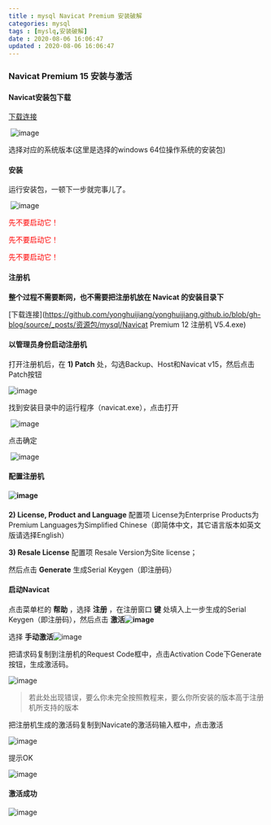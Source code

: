 ```yaml
---
title : mysql Navicat Premium 安装破解
categories: mysql
tags : [myslq,安装破解]
date : 2020-08-06 16:06:47
updated : 2020-08-06 16:06:47
---
```


### Navicat Premium 15 安装与激活

#### Navicat安装包下载

[下载连接](https://www.navicat.com.cn/download/navicat-premium)

​		![image](https://springboot.io/uploads/default/original/1X/bbcfef599525826f8aae4c0f787915412a6a6872.png)

选择对应的系统版本(这里是选择的windows 64位操作系统的安装包)

#### 安装

运行安装包，一顿下一步就完事儿了。

​		![image](https://springboot.io/uploads/default/original/1X/819b0eb65cf278abe37fa73f9b961f2ec678ef8e.png)	

<span style="color:red">先不要启动它！</span>

<span style="color:red">先不要启动它！</span>

<span style="color:red">先不要启动它！</span>

#### 注册机

**整个过程不需要断网，也不需要把注册机放在 Navicat 的安装目录下**

[下载连接](https://github.com/yonghuijiang/yonghuijiang.github.io/blob/gh-blog/source/_posts/资源包/mysql/Navicat Premium 12 注册机 V5.4.exe)

#### 以管理员身份启动注册机

打开注册机后，在 **1) Patch** 处，勾选Backup、Host和Navicat v15，然后点击Patch按钮

![image](https://springboot.io/uploads/default/optimized/1X/15a77e161e4ba46d8b40102daf045ed5663a30d5_2_525x500.png)

找到安装目录中的运行程序（navicat.exe），点击打开

​								![image](https://springboot.io/uploads/default/optimized/1X/440500f1684cfb61caddd366eb870231c1e51860_2_517x324.png)

点击确定	

​								![image](https://springboot.io/uploads/default/original/1X/fb10deba9875b6935eafa0ed082d75dc2010fbed.png)

#### 配置注册机

#### 						![image](https://springboot.io/uploads/default/optimized/1X/04de57f27ac99614ce2ccd6549259ec2e8d230de_2_525x500.png)				

**2) License, Product and Language** 配置项
License为Enterprise
Products为Premium
Languages为Simplified Chinese（即简体中文，其它语言版本如英文版请选择English）

 

**3) Resale License** 配置项
Resale Version为Site license；

然后点击 **Generate** 生成Serial Keygen（即注册码）

#### 启动Navicat

点击菜单栏的 **帮助** ，选择 **注册** ，在注册窗口 **键** 处填入上一步生成的Serial Keygen（即注册码），然后点击 **激活![image](https://springboot.io/uploads/default/original/1X/1da7611237c8294f9f434dbdc4c2f480d5cd9d69.png)**

选择 **手动激活**![image](https://springboot.io/uploads/default/original/1X/40fb0f220f6892882045facddbf69bb24a7eb9b3.png)

把请求码复制到注册机的Request Code框中，点击Activation Code下Generate按钮，生成激活码。

![image](https://springboot.io/uploads/default/optimized/1X/793c724bd0a12706bd15cb87be54df6112dada2a_2_690x350.png)

> 若此处出现错误，要么你未完全按照教程来，要么你所安装的版本高于注册机所支持的版本

把注册机生成的激活码复制到Navicate的激活码输入框中，点击激活

![image](https://springboot.io/uploads/default/optimized/1X/8edb91bb16d72c179e6919821a74efdfb2d6cdd8_2_690x340.png)

提示OK

![image](https://springboot.io/uploads/default/original/1X/11b612c81547f292ef8c464039f6c9e94f84d66f.png)

#### 激活成功

![image](https://springboot.io/uploads/default/optimized/1X/ff66a8925f2ea4be4639b35c69d968081b3b8f26_2_449x375.png)